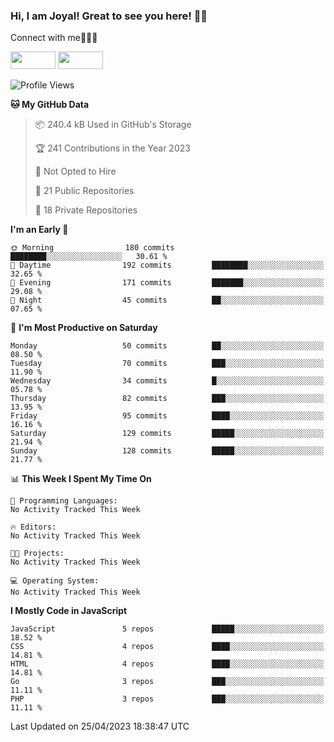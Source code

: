 ### Hi, I am Joyal! Great to see you here! 👨‍💻

Connect with me🧑🏼‍💻

[<img src="https://img.shields.io/badge/--twitter?label=Twitter&logo=Twitter&style=social"  width="72px" height="28px">](https://twitter.com/joyalDev) [<img src="https://img.shields.io/badge/--linkedin?label=LinkedIn&logo=LinkedIn&style=social"  width="72px" height="28px">](https://www.linkedin.com/in/joyal-raphel-588760191/)



<!--START_SECTION:waka-->
![Profile Views](http://img.shields.io/badge/Profile%20Views-0-blue)

**🐱 My GitHub Data** 

> 📦 240.4 kB Used in GitHub's Storage 
 > 
> 🏆 241 Contributions in the Year 2023
 > 
> 🚫 Not Opted to Hire
 > 
> 📜 21 Public Repositories 
 > 
> 🔑 18 Private Repositories 
 > 
**I'm an Early 🐤** 

```text
🌞 Morning                180 commits         ████████░░░░░░░░░░░░░░░░░   30.61 % 
🌆 Daytime                192 commits         ████████░░░░░░░░░░░░░░░░░   32.65 % 
🌃 Evening                171 commits         ███████░░░░░░░░░░░░░░░░░░   29.08 % 
🌙 Night                  45 commits          ██░░░░░░░░░░░░░░░░░░░░░░░   07.65 % 
```
📅 **I'm Most Productive on Saturday** 

```text
Monday                   50 commits          ██░░░░░░░░░░░░░░░░░░░░░░░   08.50 % 
Tuesday                  70 commits          ███░░░░░░░░░░░░░░░░░░░░░░   11.90 % 
Wednesday                34 commits          █░░░░░░░░░░░░░░░░░░░░░░░░   05.78 % 
Thursday                 82 commits          ███░░░░░░░░░░░░░░░░░░░░░░   13.95 % 
Friday                   95 commits          ████░░░░░░░░░░░░░░░░░░░░░   16.16 % 
Saturday                 129 commits         █████░░░░░░░░░░░░░░░░░░░░   21.94 % 
Sunday                   128 commits         █████░░░░░░░░░░░░░░░░░░░░   21.77 % 
```


📊 **This Week I Spent My Time On** 

```text
💬 Programming Languages: 
No Activity Tracked This Week

🔥 Editors: 
No Activity Tracked This Week

🐱‍💻 Projects: 
No Activity Tracked This Week

💻 Operating System: 
No Activity Tracked This Week
```

**I Mostly Code in JavaScript** 

```text
JavaScript               5 repos             █████░░░░░░░░░░░░░░░░░░░░   18.52 % 
CSS                      4 repos             ████░░░░░░░░░░░░░░░░░░░░░   14.81 % 
HTML                     4 repos             ████░░░░░░░░░░░░░░░░░░░░░   14.81 % 
Go                       3 repos             ███░░░░░░░░░░░░░░░░░░░░░░   11.11 % 
PHP                      3 repos             ███░░░░░░░░░░░░░░░░░░░░░░   11.11 % 
```




 Last Updated on 25/04/2023 18:38:47 UTC
<!--END_SECTION:waka-->
